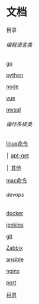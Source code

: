 # 文档

<span id="1">目录</span>
###### 编程语言类

[go](./language/go.md)

[python](./language/python.md)

[node](./language/node.md)

[vue](./language/vue.md)

[mysql](./language/mysql.md)

###### 操作系统类

[linux命令](./system/linux/shell.md)

│  [apt-get](./system/linux/apt-get.md)

│  [其他](./system/linux/centos.md)

[mac命令](./system/mac/shell.md)

###### devops

[docker](./tools/docker.md)

[jenkins](./tools/jenkins.md)

[git](./tools/git.md)

[Zabbix](./tools/zabbix.md)

[ansible](./tools/ansible.md)

[nginx](./tools/nginx.md)

[port](./tools/port.md)


[目录](#1)